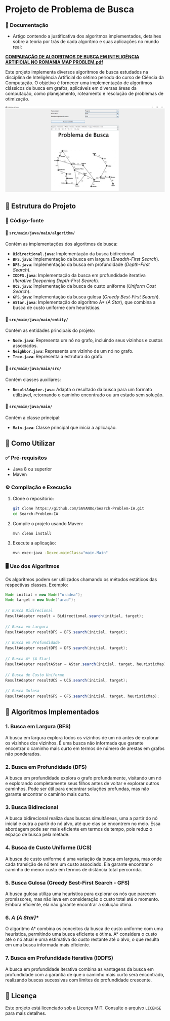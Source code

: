 # Projeto de Problema de Busca

### 📄 Documentação
- Artigo contendo a justificativa dos algoritmos implementados, detalhes sobre a teoria por trás de cada algoritmo e suas aplicações no mundo real:

**[COMPARAÇÃO DE ALGORITMOS DE BUSCA EM INTELIGÊNCIA ARTIFICIAL NO ROMANIA MAP PROBLEM.pdf](/COMPARAÇÃO%20DE%20ALGORITMOS%20DE%20BUSCA%20EM%20INTELIGÊNCIA%20ARTIFICIAL%20NO%20ROMANIA%20MAP%20PROBLEM.pdf)**

Este projeto implementa diversos algoritmos de busca estudados na disciplina de Inteligência Artificial do sétimo período do curso de Ciência da Computação. O objetivo é fornecer uma implementação de algoritmos clássicos de busca em grafos, aplicáveis em diversas áreas da computação, como planejamento, roteamento e resolução de problemas de otimização.

![app_image.png](assets%2Fapp_image.png)

## 📂 Estrutura do Projeto
### 📁 Código-fonte
#### 🔹 `src/main/java/main/algorithm/`
Contém as implementações dos algoritmos de busca:
- **`Bidirectional.java`**: Implementação da busca bidirecional.
- **`BFS.java`**: Implementação da busca em largura (*Breadth-First Search*).
- **`DFS.java`**: Implementação da busca em profundidade (*Depth-First Search*).
- **`IDDFS.java`**: Implementação da busca em profundidade iterativa (*Iterative Deepening Depth-First Search*).
- **`UCS.java`**: Implementação da busca de custo uniforme (*Uniform Cost Search*).
- **`GFS.java`**: Implementação da busca gulosa (*Greedy Best-First Search*).
- **`AStar.java`**: Implementação do algoritmo A* (*A Star*), que combina a busca de custo uniforme com heurísticas.

#### 🔹 `src/main/java/main/entity/`
Contém as entidades principais do projeto:
- **`Node.java`**: Representa um nó no grafo, incluindo seus vizinhos e custos associados.
- **`Neighbor.java`**: Representa um vizinho de um nó no grafo.
- **`Tree.java`**: Representa a estrutura do grafo.

#### 🔹 `src/main/java/main/src/`
Contém classes auxiliares:
- **`ResultAdapter.java`**: Adapta o resultado da busca para um formato utilizável, retornando o caminho encontrado ou um estado sem solução.

#### 🔹 `src/main/java/main/`
Contém a classe principal:
- **`Main.java`**: Classe principal que inicia a aplicação.

## 🚀 Como Utilizar

### ✅ Pré-requisitos
- Java 8 ou superior
- Maven

### ⚙️ Compilação e Execução

1. Clone o repositório:
   ```sh
   git clone https://github.com/SAVANOo/Search-Problem-IA.git
   cd Search-Problem-IA
   ```

2. Compile o projeto usando Maven:
   ```sh
   mvn clean install
   ```

3. Execute a aplicação:
   ```sh
   mvn exec:java -Dexec.mainClass="main.Main"
   ```

### 🖥️ Uso dos Algoritmos
Os algoritmos podem ser utilizados chamando os métodos estáticos das respectivas classes. Exemplo:

```java
Node initial = new Node("oradea");
Node target = new Node("arad");

// Busca Bidirecional
ResultAdapter result = Bidirectional.search(initial, target);

// Busca em Largura
ResultAdapter resultBFS = BFS.search(initial, target);

// Busca em Profundidade
ResultAdapter resultDFS = DFS.search(initial, target);

// Busca A* (A Star)
ResultAdapter resultAStar = AStar.search(initial, target, heuristicMap);

// Busca de Custo Uniforme
ResultAdapter resultUCS = UCS.search(initial, target);

// Busca Gulosa
ResultAdapter resultGFS = GFS.search(initial, target, heuristicMap);
```

## 🧠 Algoritmos Implementados

### 1. **Busca em Largura (BFS)**
A busca em largura explora todos os vizinhos de um nó antes de explorar os vizinhos dos vizinhos. É uma busca não informada que garante encontrar o caminho mais curto em termos de número de arestas em grafos não ponderados.

### 2. **Busca em Profundidade (DFS)**
A busca em profundidade explora o grafo profundamente, visitando um nó e explorando completamente seus filhos antes de voltar e explorar outros caminhos. Pode ser útil para encontrar soluções profundas, mas não garante encontrar o caminho mais curto.

### 3. **Busca Bidirecional**
A busca bidirecional realiza duas buscas simultâneas, uma a partir do nó inicial e outra a partir do nó alvo, até que elas se encontrem no meio. Essa abordagem pode ser mais eficiente em termos de tempo, pois reduz o espaço de busca pela metade.

### 4. **Busca de Custo Uniforme (UCS)**
A busca de custo uniforme é uma variação da busca em largura, mas onde cada transição de nó tem um custo associado. Ela garante encontrar o caminho de menor custo em termos de distância total percorrida.

### 5. **Busca Gulosa (Greedy Best-First Search - GFS)**
A busca gulosa utiliza uma heurística para explorar os nós que parecem promissores, mas não leva em consideração o custo total até o momento. Embora eficiente, ela não garante encontrar a solução ótima.

### 6. **A* (A Star)**
O algoritmo A* combina os conceitos da busca de custo uniforme com uma heurística, permitindo uma busca eficiente e ótima. A* considera o custo até o nó atual e uma estimativa do custo restante até o alvo, o que resulta em uma busca informada mais eficiente.

### 7. **Busca em Profundidade Iterativa (IDDFS)**
A busca em profundidade iterativa combina as vantagens da busca em profundidade com a garantia de que o caminho mais curto será encontrado, realizando buscas sucessivas com limites de profundidade crescente.

## 📜 Licença
Este projeto está licenciado sob a Licença MIT. Consulte o arquivo `LICENSE` para mais detalhes.

